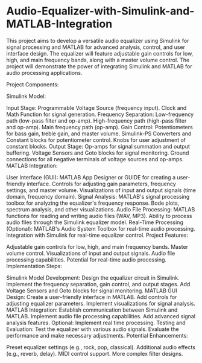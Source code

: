 # Audio-Equalizer-with-Simulink-and-MATLAB-Integration
This project aims to develop a versatile audio equalizer using Simulink for signal processing and MATLAB for advanced analysis, control, and user interface design. The equalizer will feature adjustable gain controls for low, high, and main frequency bands, along with a master volume control. The project will demonstrate the power of integrating Simulink and MATLAB for audio processing applications.

Project Components:

Simulink Model:

Input Stage:
Programmable Voltage Source (frequency input).
Clock and Math Function for signal generation.
Frequency Separation:
Low-frequency path (low-pass filter and op-amp).
High-frequency path (high-pass filter and op-amp).
Main frequency path (op-amp).
Gain Control:
Potentiometers for bass gain, treble gain, and master volume.
Simulink-PS Converters and Constant blocks for potentiometer control.
Knobs for user adjustment of constant blocks.
Output Stage:
Op-amps for signal summation and output buffering.
Voltage Sensors and Goto blocks for signal monitoring.
Ground connections for all negative terminals of voltage sources and op-amps.
MATLAB Integration:

User Interface (GUI):
MATLAB App Designer or GUIDE for creating a user-friendly interface.
Controls for adjusting gain parameters, frequency settings, and master volume.
Visualizations of input and output signals (time domain, frequency domain).
Signal Analysis:
MATLAB's signal processing toolbox for analyzing the equalizer's frequency response.
Bode plots, spectrum analysis, and other visualizations.
Audio File Processing:
MATLAB functions for reading and writing audio files (WAV, MP3).
Ability to process audio files through the Simulink equalizer model.
Real-Time Processing (Optional):
MATLAB's Audio System Toolbox for real-time audio processing.
Integration with Simulink for real-time equalizer control.
Project Features:

Adjustable gain controls for low, high, and main frequency bands.
Master volume control.
Visualizations of input and output signals.
Audio file processing capabilities.
Potential for real-time audio processing.
Implementation Steps:

Simulink Model Development:
Design the equalizer circuit in Simulink.
Implement the frequency separation, gain control, and output stages.
Add Voltage Sensors and Goto blocks for signal monitoring.
MATLAB GUI Design:
Create a user-friendly interface in MATLAB.
Add controls for adjusting equalizer parameters.
Implement visualizations for signal analysis.
MATLAB Integration:
Establish communication between Simulink and MATLAB.
Implement audio file processing capabilities.
Add advanced signal analysis features.
Optional: Implement real time processing.
Testing and Evaluation:
Test the equalizer with various audio signals.
Evaluate the performance and make necessary adjustments.
Potential Enhancements:

Preset equalizer settings (e.g., rock, pop, classical).
Additional audio effects (e.g., reverb, delay).
MIDI control support.
More complex filter designs.
